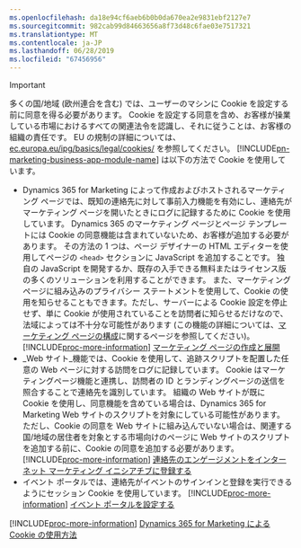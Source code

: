 ```yaml
---
ms.openlocfilehash: da18e94cf6aeb6b0b0da670ea2e9831ebf2127e7
ms.sourcegitcommit: 982cab99d84663656a8f73d48c6fae03e7517321
ms.translationtype: MT
ms.contentlocale: ja-JP
ms.lasthandoff: 06/28/2019
ms.locfileid: "67456956"
---
```

> [!IMPORTANT]
> 多くの国/地域 (欧州連合を含む) では、ユーザーのマシンに Cookie を設定する前に同意を得る必要があります。 Cookie を設定する同意を含め、お客様が操業している市場におけるすべての関連法令を認識し、それに従うことは、お客様の組織の責任です。 EU の規制の詳細については、[ec.europa.eu/ipg/basics/legal/cookies/](http://ec.europa.eu/ipg/basics/legal/cookies/) を参照してください。 [!INCLUDE[pn-marketing-business-app-module-name](../includes/pn-marketing-business-app-module-name.md)] は以下の方法で Cookie を使用しています。
> - Dynamics 365 for Marketing によって作成およびホストされるマーケティング ページでは、既知の連絡先に対して事前入力機能を有効にし、連絡先がマーケティング ページを開いたときにログに記録するために Cookie を使用しています。 Dynamics 365 のマーケティング ページとページ テンプレートには Cookie の同意機能は含まれていないため、お客様が追加する必要があります。 その方法の 1 つは、ページ デザイナーの HTML エディターを使用してページの `<head>` セクションに JavaScript を追加することです。 独自の JavaScript を開発するか、既存の入手できる無料またはライセンス版の多くのソリューションを利用することができます。 また、マーケティング ページに組み込みのプライバシー ステートメントを使用して、Cookie の使用を知らせることもできます。ただし、サーバーによる Cookie 設定を停止せず、単に Cookie が使用されていることを訪問者に知らせるだけなので、法域によっては不十分な可能性があります (この機能の詳細については、[マーケティング ページの構成](../marketing/marketing-settings.md#config-mkt-pages)に関するページを参照してください)。 [!INCLUDE[proc-more-information](../includes/proc-more-information.md)] [ マーケティング ページの作成と展開](../marketing/create-deploy-marketing-pages.md)
> - _Web サイト_機能では、Cookie を使用して、追跡スクリプトを配置した任意の Web ページに対する訪問をログに記録しています。 Cookie はマーケティングページ機能と連携し、訪問者の ID とランディングページの送信を照合することで連絡先を識別しています。 組織の Web サイトが既に Cookie を使用し、同意機能を含めている場合は、Dynamics 365 for Marketing Web サイトのスクリプトを対象にしている可能性があります。 ただし、Cookie の同意を Web サイトに組み込んでいない場合は、関連する国/地域の居住者を対象とする市場向けのページに Web サイトのスクリプトを追加する前に、Cookie の同意を追加する必要があります。 [!INCLUDE[proc-more-information](../includes/proc-more-information.md)] [連絡先のエンゲージメントをインターネット マーケティング イニシアチブに登録する](../marketing/register-engagement.md)
> - イベント ポータルでは、連絡先がイベントのサインインと登録を実行できるようにセッション Cookie を使用しています。 [!INCLUDE[proc-more-information](../includes/proc-more-information.md)] [イベント ポータルを設定する](../marketing/set-up-event-portal.md)
> 
> [!INCLUDE[proc-more-information](../includes/proc-more-information.md)] [Dynamics 365 for Marketing による Cookie の使用方法](../marketing/cookies.md)
